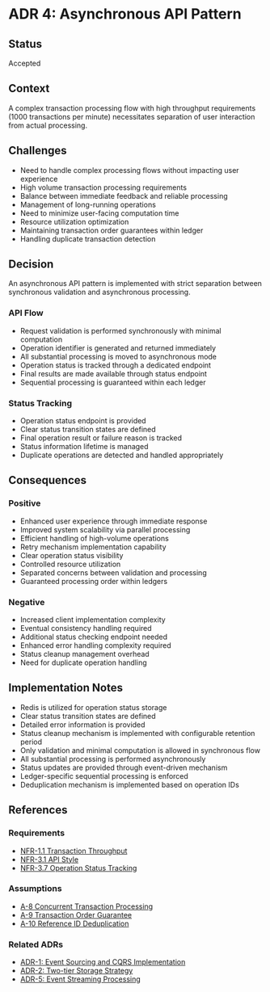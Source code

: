 # ADR 4: Asynchronous API Pattern

## Status
Accepted

## Context
A complex transaction processing flow with high throughput requirements (1000 transactions per minute) necessitates separation of user interaction from actual processing.

## Challenges
- Need to handle complex processing flows without impacting user experience
- High volume transaction processing requirements
- Balance between immediate feedback and reliable processing
- Management of long-running operations
- Need to minimize user-facing computation time
- Resource utilization optimization
- Maintaining transaction order guarantees within ledger
- Handling duplicate transaction detection

## Decision
An asynchronous API pattern is implemented with strict separation between synchronous validation and asynchronous processing.

### API Flow
- Request validation is performed synchronously with minimal computation
- Operation identifier is generated and returned immediately
- All substantial processing is moved to asynchronous mode
- Operation status is tracked through a dedicated endpoint
- Final results are made available through status endpoint
- Sequential processing is guaranteed within each ledger

### Status Tracking
- Operation status endpoint is provided
- Clear status transition states are defined
- Final operation result or failure reason is tracked
- Status information lifetime is managed
- Duplicate operations are detected and handled appropriately

## Consequences

### Positive
- Enhanced user experience through immediate response
- Improved system scalability via parallel processing
- Efficient handling of high-volume operations
- Retry mechanism implementation capability
- Clear operation status visibility
- Controlled resource utilization
- Separated concerns between validation and processing
- Guaranteed processing order within ledgers

### Negative
- Increased client implementation complexity
- Eventual consistency handling required
- Additional status checking endpoint needed
- Enhanced error handling complexity required
- Status cleanup management overhead
- Need for duplicate operation handling

## Implementation Notes
- Redis is utilized for operation status storage
- Clear status transition states are defined
- Detailed error information is provided
- Status cleanup mechanism is implemented with configurable retention period
- Only validation and minimal computation is allowed in synchronous flow
- All substantial processing is performed asynchronously
- Status updates are provided through event-driven mechanism
- Ledger-specific sequential processing is enforced
- Deduplication mechanism is implemented based on operation IDs

## References

### Requirements
- [NFR-1.1 Transaction Throughput](../requirements/non-functional-requirements.md#nfr-11-transaction-throughput)
- [NFR-3.1 API Style](../requirements/non-functional-requirements.md#nfr-31-api-style)
- [NFR-3.7 Operation Status Tracking](../requirements/non-functional-requirements.md#nfr-37-operation-status-tracking)

### Assumptions
- [A-8 Concurrent Transaction Processing](../requirements/assumptions.md#a-8-concurrent-transaction-processing)
- [A-9 Transaction Order Guarantee](../requirements/assumptions.md#a-9-transaction-order-guarantee)
- [A-10 Reference ID Deduplication](../requirements/assumptions.md#a-10-reference-id-deduplication)

### Related ADRs
- [ADR-1: Event Sourcing and CQRS Implementation](ADR-1.md)
- [ADR-2: Two-tier Storage Strategy](ADR-2.md)
- [ADR-5: Event Streaming Processing](ADR-5.md)